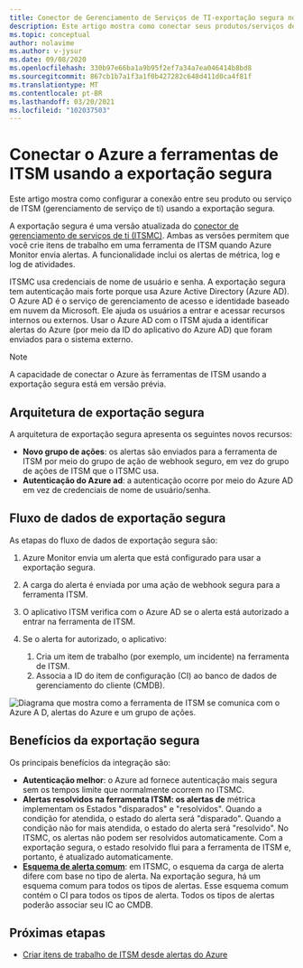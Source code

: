 ```yaml
---
title: Conector de Gerenciamento de Serviços de TI-exportação segura no Azure Monitor
description: Este artigo mostra como conectar seus produtos/serviços de ITSM com exportação segura em Azure Monitor para monitorar e gerenciar centralmente os itens de trabalho de ITSM.
ms.topic: conceptual
author: nolavime
ms.author: v-jysur
ms.date: 09/08/2020
ms.openlocfilehash: 330b97e66ba1a9b95f2ef7a34a7ea046414b8bd8
ms.sourcegitcommit: 867cb1b7a1f3a1f0b427282c648d411d0ca4f81f
ms.translationtype: MT
ms.contentlocale: pt-BR
ms.lasthandoff: 03/20/2021
ms.locfileid: "102037503"
---
```

# <a name="connect-azure-to-itsm-tools-by-using-secure-export"></a>Conectar o Azure a ferramentas de ITSM usando a exportação segura

Este artigo mostra como configurar a conexão entre seu produto ou serviço de ITSM (gerenciamento de serviço de ti) usando a exportação segura.

A exportação segura é uma versão atualizada do [conector de gerenciamento de serviços de ti (ITSMC)](./itsmc-overview.md). Ambas as versões permitem que você crie itens de trabalho em uma ferramenta de ITSM quando Azure Monitor envia alertas. A funcionalidade inclui os alertas de métrica, log e log de atividades.

ITSMC usa credenciais de nome de usuário e senha. A exportação segura tem autenticação mais forte porque usa Azure Active Directory (Azure AD). O Azure AD é o serviço de gerenciamento de acesso e identidade baseado em nuvem da Microsoft. Ele ajuda os usuários a entrar e acessar recursos internos ou externos. Usar o Azure AD com o ITSM ajuda a identificar alertas do Azure (por meio da ID do aplicativo do Azure AD) que foram enviados para o sistema externo.

> [!NOTE]
> A capacidade de conectar o Azure às ferramentas de ITSM usando a exportação segura está em versão prévia.

## <a name="secure-export-architecture"></a>Arquitetura de exportação segura

A arquitetura de exportação segura apresenta os seguintes novos recursos:

* **Novo grupo de ações**: os alertas são enviados para a ferramenta de ITSM por meio do grupo de ação de webhook seguro, em vez do grupo de ações de ITSM que o ITSMC usa.
* **Autenticação do Azure ad**: a autenticação ocorre por meio do Azure AD em vez de credenciais de nome de usuário/senha.

## <a name="secure-export-data-flow"></a>Fluxo de dados de exportação segura

As etapas do fluxo de dados de exportação segura são:

1. Azure Monitor envia um alerta que está configurado para usar a exportação segura.
2. A carga do alerta é enviada por uma ação de webhook segura para a ferramenta ITSM.
3. O aplicativo ITSM verifica com o Azure AD se o alerta está autorizado a entrar na ferramenta de ITSM.
4. Se o alerta for autorizado, o aplicativo:
   
   1. Cria um item de trabalho (por exemplo, um incidente) na ferramenta de ITSM.
   2. Associa a ID do item de configuração (CI) ao banco de dados de gerenciamento do cliente (CMDB).

![Diagrama que mostra como a ferramenta de ITSM se comunica com o Azure A D, alertas do Azure e um grupo de ações.](media/it-service-management-connector-secure-webhook-connections/secure-export-diagram.png)

## <a name="benefits-of-secure-export"></a>Benefícios da exportação segura

Os principais benefícios da integração são:

* **Autenticação melhor**: o Azure ad fornece autenticação mais segura sem os tempos limite que normalmente ocorrem no ITSMC.
* **Alertas resolvidos na ferramenta ITSM: os alertas de** métrica implementam os Estados "disparados" e "resolvidos". Quando a condição for atendida, o estado do alerta será "disparado". Quando a condição não for mais atendida, o estado do alerta será "resolvido". No ITSMC, os alertas não podem ser resolvidos automaticamente. Com a exportação segura, o estado resolvido flui para a ferramenta de ITSM e, portanto, é atualizado automaticamente.
* **[Esquema de alerta comum](./alerts-common-schema.md)**: em ITSMC, o esquema da carga de alerta difere com base no tipo de alerta. Na exportação segura, há um esquema comum para todos os tipos de alertas. Esse esquema comum contém o CI para todos os tipos de alerta. Todos os tipos de alertas poderão associar seu IC ao CMDB.

## <a name="next-steps"></a>Próximas etapas

* [Criar itens de trabalho de ITSM desde alertas do Azure](./itsmc-overview.md)